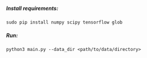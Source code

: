 ##### Install requirements:

```
sudo pip install numpy scipy tensorflow glob
```

##### Run:

```
python3 main.py --data_dir <path/to/data/directory>
```
